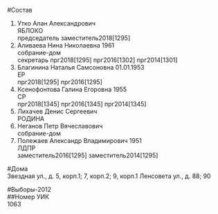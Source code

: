 #Состав  
1. Утко Алан Александрович  
    ЯБЛОКО  
    председатель заместитель2018[1295]  
2. Аливаева Нина Николаевна 1961  
    собрание-дом  
    секретарь прг2018[1295] прг2016[1302] прг2014[1301]  
3. Благинина Наталья Самсоновна 01.01.1953  
    ЕР  
    прг2018[1295] прг2016[1295]  
4. Ксенофонтова Галина Егоровна 1955  
    СР  
    прг2018[1345] прг2016[1345] прг2014[1345]  
5. Лихачев Денис Сергеевич  
    РОДИНА  
6. Неганов Петр Вячеславович  
    собрание-дом  
7. Полежаев Александр Владимирович 1951  
    ЛДПР  
    заместитель2016[1295] заместитель2014[1295]  
  
#Дома  
Звездная ул., д. 5, корп.1; 7, корп.2; 9, корп.1 Ленсовета ул., д. 88; 90  
  
#Выборы-2012  
##Номер УИК  
1063  
